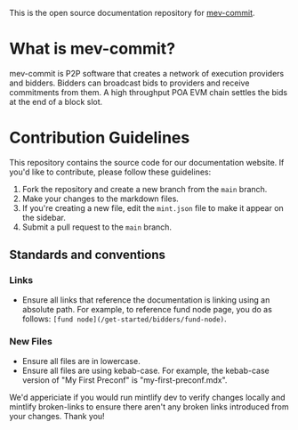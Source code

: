 This is the open source documentation repository for [mev-commit](https://github.com/primev/mev-commit).

# What is mev-commit?

mev-commit is P2P software that creates a network of execution providers and bidders. Bidders can broadcast bids to providers and receive commitments from them. A high throughput POA EVM chain settles the bids at the end of a block slot.

# Contribution Guidelines

This repository contains the source code for our documentation website. If you'd like to contribute, please follow these guidelines:

1. Fork the repository and create a new branch from the `main` branch.
2. Make your changes to the markdown files.
3. If you're creating a new file, edit the `mint.json` file to make it appear on the sidebar.
4. Submit a pull request to the `main` branch.

## Standards and conventions

### Links
- Ensure all links that reference the documentation is linking using an absolute path. For example, to reference fund node page, you do as follows: `[fund node](/get-started/bidders/fund-node)`.

### New Files
- Ensure all files are in lowercase.
- Ensure all files are using kebab-case. For example, the kebab-case version of "My First Preconf" is "my-first-preconf.mdx".

We'd appericiate if you would run mintlify dev to verify changes locally and mintlify broken-links to ensure there aren't any broken links introduced from your changes. Thank you!
